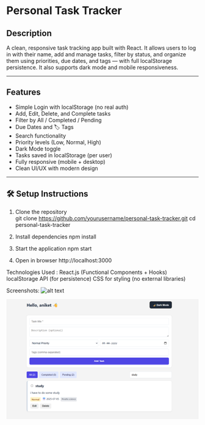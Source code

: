 # Personal Task Tracker

##  Description

A clean, responsive task tracking app built with React. It allows users to log in with their name, add and manage tasks, filter by status, and organize them using priorities, due dates, and tags — with full localStorage persistence. It also supports dark mode and mobile responsiveness.

---

##  Features

-  Simple Login with localStorage (no real auth)
-  Add, Edit, Delete, and Complete tasks
-  Filter by All / Completed / Pending
-  Due Dates and 🏷 Tags
-  Search functionality
-  Priority levels (Low, Normal, High)
-  Dark Mode toggle
-  Tasks saved in localStorage (per user)
-  Fully responsive (mobile + desktop)
-  Clean UI/UX with modern design

---

## 🛠 Setup Instructions

1. Clone the repository  
git clone https://github.com/yourusername/personal-task-tracker.git
cd personal-task-tracker

2. Install dependencies
npm install

3. Start the application
npm start

4. Open in browser
http://localhost:3000


Technologies Used : 
React.js (Functional Components + Hooks)
localStorage API (for persistence)
CSS for styling (no external libraries)
 


 Screenshots:
![alt text](<../../../../Downloads/Screenshot 2025-07-04 003748.png>)

![alt text](<Screenshot 2025-07-04 003851.png>)

